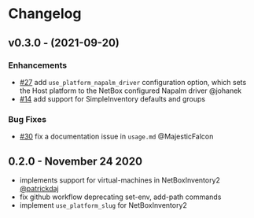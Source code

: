 # Changelog

## v0.3.0 - (2021-09-20)

### Enhancements

* [#27](https://github.com/wvandeun/nornir_netbox/pull/27) add `use_platform_napalm_driver` configuration option, which sets the Host platform to the NetBox configured Napalm driver @johanek
* [#14](https://github.com/wvandeun/nornir_netbox/pull/14/commits) add support for SimpleInventory defaults and groups

### Bug Fixes

* [#30](https://github.com/wvandeun/nornir_netbox/pull/30) fix a documentation issue in `usage.md` @MajesticFalcon

## 0.2.0 - November 24 2020

* implements support for virtual-machines in NetBoxInventory2 [@patrickdaj](https://github.com/patrickdaj)
* fix github workflow deprecating set-env, add-path commands
* implement `use_platform_slug` for NetBoxInventory2
